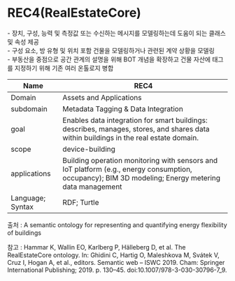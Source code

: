 # REC4(RealEstateCore)

&#45; 장치, 구성, 능력 및 측정값 또는 수신하는 메시지를 모델링하는데 도움이 되는 클래스 및 속성 제공<br/>
&#45; 구성 요소, 방 유형 및 위치 포함 건물을 모델링하거나 관련된 계약 상황을 모델링<br/>
&#45; 부동산을 중점으로 공간 관계의 설명을 위해 BOT 개념을 확장하고 건물 자산에 태그를 지정하기 위해 기존 여러 온톨로지 병합

| Name             | REC4                                                                                                                                                |
| ---------------- | --------------------------------------------------------------------------------------------------------------------------------------------------- |
| Domain           | Assets and Applications                                                                                                                             |
| subdomain        | Metadata Tagging & Data Integration                                                                                                                 |
| goal             | Enables data integration for smart buildings: describes, manages, stores, and shares data within buildings in the real estate domain.               |
| scope            | device-building                                                                                                                                     |
| applications     | Building operation monitoring with sensors and IoT platform (e.g., energy consumption, occupancy); BIM 3D modeling; Energy metering data management |
| Language; Syntax | RDF; Turtle                                                                                                                                         |

출처 :  A semantic ontology for representing and quantifying energy flexibility of buildings

참고 : Hammar K, Wallin EO, Karlberg P, Hälleberg D, et al. The RealEstateCore ontology. In: Ghidini C, Hartig O, Maleshkova M, Svátek V, Cruz I, Hogan A, et al., editors. Semantic web – ISWC 2019. Cham: Springer International Publishing; 2019. p. 130–45. doi:10.1007/978-3-030-30796-7_9.